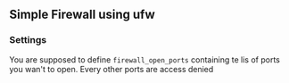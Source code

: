 ## Simple Firewall using ufw

### Settings

You are supposed to define `firewall_open_ports` containing te lis of ports you wan't to open.
Every other ports are access denied